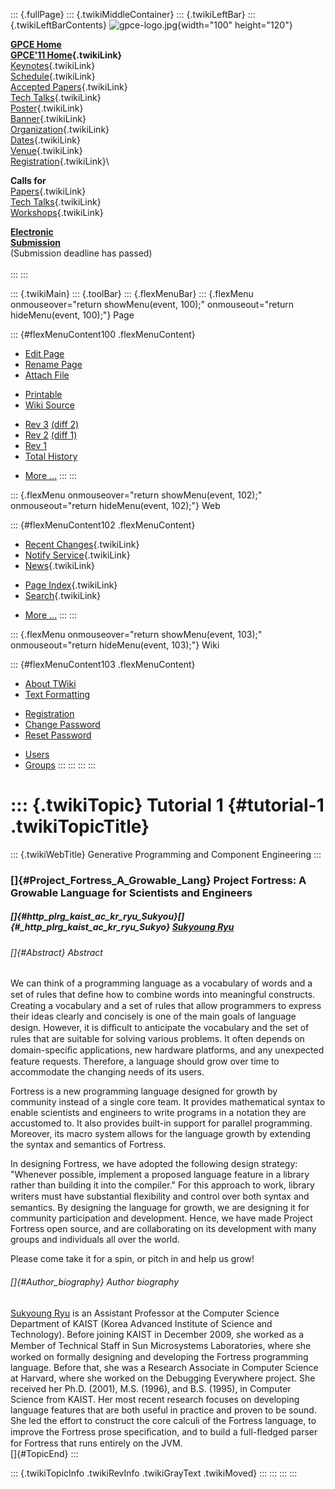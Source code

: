::: {.fullPage}
::: {.twikiMiddleContainer}
::: {.twikiLeftBar}
::: {.twikiLeftBarContents}
![gpce-logo.jpg](../pub/GPCE11/WebLeftBar/gpce-logo.jpg){width="100"
height="120"}

**[GPCE Home](http://program-transformation.org/Gpce)**\
**[GPCE\'11 Home](WebHome){.twikiLink}**\
[Keynotes](KeynoteSpeakers){.twikiLink}\
[Schedule](ConferenceProgram){.twikiLink}\
[Accepted Papers](AcceptedPapers){.twikiLink}\
[Tech Talks](TechTalks){.twikiLink}\
[Poster](Poster){.twikiLink}\
[Banner](Banner){.twikiLink}\
[Organization](ConferenceOrganization){.twikiLink}\
[Dates](ImportantDates){.twikiLink}\
[Venue](ConferenceVenue){.twikiLink}\
[Registration](ConferenceRegistration){.twikiLink}\

**Calls for**\
[Papers](CallForPapers){.twikiLink}\
[Tech Talks](CallForTechTalks){.twikiLink}\
[Workshops](Workshops){.twikiLink}

**[Electronic\
Submission](http://www.easychair.org/conferences/?conf=gpce11)**\
(Submission deadline has passed)\
\
:::
:::

::: {.twikiMain}
::: {.toolBar}
::: {.flexMenuBar}
::: {.flexMenu onmouseover="return showMenu(event, 100);" onmouseout="return hideMenu(event, 100);"}
Page

::: {#flexMenuContent100 .flexMenuContent}
-   [Edit
    Page](http://www.program-transformation.org/edit/GPCE11/Tutorial1ProjectFortress?t=1536828820)
-   [Rename
    Page](http://www.program-transformation.org/rename/GPCE11/Tutorial1ProjectFortress)
-   [Attach
    File](http://www.program-transformation.org/attach/GPCE11/Tutorial1ProjectFortress)

<!-- -->

-   [Printable](http://www.program-transformation.org/view/GPCE11/Tutorial1ProjectFortress?skin=print.pattern)
-   [Wiki
    Source](http://www.program-transformation.org/view/GPCE11/Tutorial1ProjectFortress?skin=text&raw=on&contenttype=text/plain)

<!-- -->

-   [Rev
    3](http://www.program-transformation.org/view/GPCE11/Tutorial1ProjectFortress?rev=1.3)
    [(diff 2)](http://www.program-transformation.org/rdiff/GPCE11/Tutorial1ProjectFortress?rev1=1.3&rev2=1.2)
-   [Rev
    2](http://www.program-transformation.org/view/GPCE11/Tutorial1ProjectFortress?rev=1.2)
    [(diff 1)](http://www.program-transformation.org/rdiff/GPCE11/Tutorial1ProjectFortress?rev1=1.2&rev2=1.1)
-   [Rev
    1](http://www.program-transformation.org/view/GPCE11/Tutorial1ProjectFortress?rev=1.1)
-   [Total
    History](http://www.program-transformation.org/rdiff/GPCE11/Tutorial1ProjectFortress)

<!-- -->

-   [More
    \...](http://www.program-transformation.org/oops/GPCE11/Tutorial1ProjectFortress?template=oopsmore&param1=1.3&param2=1.3)
:::
:::

::: {.flexMenu onmouseover="return showMenu(event, 102);" onmouseout="return hideMenu(event, 102);"}
Web

::: {#flexMenuContent102 .flexMenuContent}
-   [Recent Changes](WebChanges){.twikiLink}
-   [Notify Service](WebNotify){.twikiLink}
-   [News](WebNews){.twikiLink}

<!-- -->

-   [Page Index](WebIndex){.twikiLink}
-   [Search](WebSearch){.twikiLink}

<!-- -->

-   [More
    \...](http://www.program-transformation.org/oops/GPCE11/Tutorial1ProjectFortress?template=oopsmore&param1=1.3&param2=1.3)
:::
:::

::: {.flexMenu onmouseover="return showMenu(event, 103);" onmouseout="return hideMenu(event, 103);"}
Wiki

::: {#flexMenuContent103 .flexMenuContent}
-   [About
    TWiki](http://www.program-transformation.org/view/TWiki/WebHome)
-   [Text
    Formatting](http://www.program-transformation.org/view/TWiki/TextFormattingRules)

<!-- -->

-   [Registration](http://www.program-transformation.org/view/TWiki/TWikiRegistration)
-   [Change
    Password](http://www.program-transformation.org/view/TWiki/ChangePassword)
-   [Reset
    Password](http://www.program-transformation.org/view/TWiki/ResetPassword)

<!-- -->

-   [Users](http://www.program-transformation.org/view/Main/TWikiUsers)
-   [Groups](http://www.program-transformation.org/view/Main/TWikiGroups)
:::
:::
:::
:::

::: {.twikiTopic}
Tutorial 1 {#tutorial-1 .twikiTopicTitle}
==========

::: {.twikiWebTitle}
Generative Programming and Component Engineering
:::

### []{#Project_Fortress_A_Growable_Lang} Project Fortress: A Growable Language for Scientists and Engineers

##### []{#http_plrg_kaist_ac_kr_ryu_Sukyou}[]{#_http_plrg_kaist_ac_kr_ryu_Sukyo} [Sukyoung Ryu](http://plrg.kaist.ac.kr/ryu)

###### []{#Abstract} Abstract

We can think of a programming language as a vocabulary of words and a
set of rules that deﬁne how to combine words into meaningful constructs.
Creating a vocabulary and a set of rules that allow programmers to
express their ideas clearly and concisely is one of the main goals of
language design. However, it is diﬃcult to anticipate the vocabulary and
the set of rules that are suitable for solving various problems. It
often depends on domain-speciﬁc applications, new hardware platforms,
and any unexpected feature requests. Therefore, a language should grow
over time to accommodate the changing needs of its users.

Fortress is a new programming language designed for growth by community
instead of a single core team. It provides mathematical syntax to enable
scientists and engineers to write programs in a notation they are
accustomed to. It also provides built-in support for parallel
programming. Moreover, its macro system allows for the language growth
by extending the syntax and semantics of Fortress.

In designing Fortress, we have adopted the following design strategy:
"Whenever possible, implement a proposed language feature in a library
rather than building it into the compiler." For this approach to work,
library writers must have substantial ﬂexibility and control over both
syntax and semantics. By designing the language for growth, we are
designing it for community participation and development. Hence, we have
made Project Fortress open source, and are collaborating on its
development with many groups and individuals all over the world.

Please come take it for a spin, or pitch in and help us grow!

###### []{#Author_biography} Author biography

[Sukyoung Ryu](http://plrg.kaist.ac.kr/ryu) is an Assistant Professor at
the Computer Science Department of KAIST (Korea Advanced Institute of
Science and Technology). Before joining KAIST in December 2009, she
worked as a Member of Technical Staﬀ in Sun Microsystems Laboratories,
where she worked on formally designing and developing the Fortress
programming language. Before that, she was a Research Associate in
Computer Science at Harvard, where she worked on the Debugging
Everywhere project. She received her Ph.D. (2001), M.S. (1996), and B.S.
(1995), in Computer Science from KAIST. Her most recent research focuses
on developing language features that are both useful in practice and
proven to be sound. She led the effort to construct the core calculi of
the Fortress language, to improve the Fortress prose speciﬁcation, and
to build a full-ﬂedged parser for Fortress that runs entirely on the
JVM.\
[]{#TopicEnd}
:::

::: {.twikiTopicInfo .twikiRevInfo .twikiGrayText .twikiMoved}
:::
:::
:::
:::
